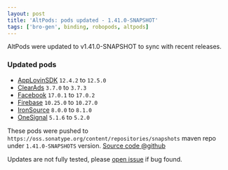```yaml
---
layout: post
title: 'AltPods: pods updated - 1.41.0-SNAPSHOT'
tags: ['bro-gen', binding, robopods, altpods]
---
```

AltPods were updated to v1.41.0-SNAPSHOT to sync with recent releases.

### Updated pods
- [AppLovinSDK](https://github.com/dkimitsa/robovm-robopods/tree/dev/v1.41.0/applovinsdk/)     `12.4.2` to `12.5.0`
- [ClearAds](https://github.com/dkimitsa/robovm-robopods/tree/dev/v1.41.0/cleverads/)          `3.7.0` to `3.7.3`
- [Facebook](https://github.com/dkimitsa/robovm-robopods/tree/dev/v1.41.0/facebook/)           `17.0.1` to `17.0.2` 
- [Firebase](https://github.com/dkimitsa/robovm-robopods/tree/dev/v1.41.0/firebase/)           `10.25.0` to `10.27.0`
- [IronSource](https://github.com/dkimitsa/robovm-robopods/tree/dev/v1.41.0/ironsource/)       `8.0.0` to `8.1.0`
- [OneSignal](https://github.com/dkimitsa/robovm-robopods/tree/dev/v1.41.0/onesignal/)         `5.1.6` to `5.2.0`

These pods were pushed to `https://oss.sonatype.org/content/repositories/snapshots` maven repo under `1.41.0-SNAPSHOTS` version.
[Source code @github](https://github.com/dkimitsa/robovm-robopods/tree/dev/v1.41.0)

Updates are not fully tested, please [open issue](https://github.com/dkimitsa/robovm-robopods/issues/new) if bug found.
